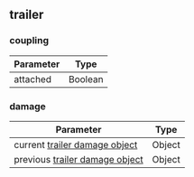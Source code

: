 ## trailer

### coupling

| Parameter | Type     |
| ----------| -------- |
| attached  | Boolean  |

### damage

| Parameter                                               | Type    |
| --------------------------------------------------------| ------- |
| current [trailer damage object](data.md#trailerdamage)  | Object  |
| previous [trailer damage object](data.md#trailerdamage) | Object  |